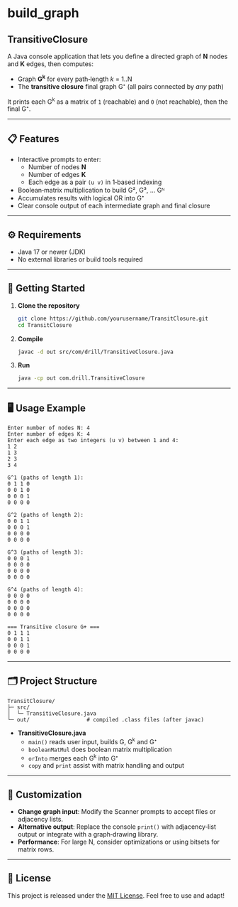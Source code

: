 # build_graph
## TransitiveClosure

A Java console application that lets you define a directed graph of **N** 
nodes and **K** edges, then computes:

- Graph **G<sup>k</sup>** for every path‑length *k* = 1..N
- The **transitive closure** final graph G⁺ (all pairs connected by *any* path)

It prints each G<sup>k</sup> as a matrix of `1` (reachable) and `0` (not reachable), then the final G⁺.

---

## 📋 Features

- Interactive prompts to enter:
    - Number of nodes **N**
    - Number of edges **K**
    - Each edge as a pair `(u v)` in 1‑based indexing
- Boolean‑matrix multiplication to build G², G³, … Gᴺ
- Accumulates results with logical OR into G⁺
- Clear console output of each intermediate graph and final closure

---

## ⚙️ Requirements

- Java 17 or newer (JDK)
- No external libraries or build tools required

---

## 🚀 Getting Started

1. **Clone the repository**
   ```bash
   git clone https://github.com/yourusername/TransitClosure.git
   cd TransitClosure
   ```

2. **Compile**
   ```bash
   javac -d out src/com/drill/TransitiveClosure.java
   ```

3. **Run**
   ```bash
   java -cp out com.drill.TransitiveClosure
   ```

---

## 🖥️ Usage Example

```
Enter number of nodes N: 4
Enter number of edges K: 4
Enter each edge as two integers (u v) between 1 and 4:
1 2
1 3
2 3
3 4

G^1 (paths of length 1):
0 1 1 0
0 0 1 0
0 0 0 1
0 0 0 0

G^2 (paths of length 2):
0 0 1 1
0 0 0 1
0 0 0 0
0 0 0 0

G^3 (paths of length 3):
0 0 0 1
0 0 0 0
0 0 0 0
0 0 0 0

G^4 (paths of length 4):
0 0 0 0
0 0 0 0
0 0 0 0
0 0 0 0

=== Transitive closure G+ ===
0 1 1 1
0 0 1 1
0 0 0 1
0 0 0 0
```

---

## 🗂️ Project Structure

```
TransitClosure/
├─ src/
│  └─ TransitiveClosure.java
└─ out/                  # compiled .class files (after javac)
```

- **TransitiveClosure.java**
    - `main()` reads user input, builds G, G<sup>k</sup> and G⁺
    - `booleanMatMul` does boolean matrix multiplication
    - `orInto` merges each G<sup>k</sup> into G⁺
    - `copy` and `print` assist with matrix handling and output

---

## 🔧 Customization

- **Change graph input**: Modify the Scanner prompts to accept files or adjacency lists.
- **Alternative output**: Replace the console `print()` with adjacency‑list output or integrate with a graph‑drawing library.
- **Performance**: For large N, consider optimizations or using bitsets for matrix rows.

---

## 📄 License

This project is released under the [MIT License](LICENSE). Feel free to use and adapt!
